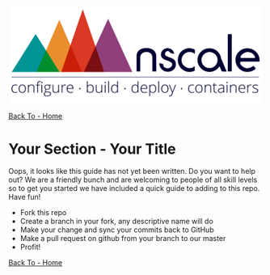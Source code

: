 
![logo][]

[Back To - Home][]

# Your Section - Your Title

Oops, it looks like this guide has not yet been written. Do you want to help out? We are
a friendly bunch and are welcoming to people of all skill levels so to get you started we have
included a quick guide to adding to this repo. Have fun!

* Fork this repo
* Create a branch in your fork, any descriptive name will do
* Make your change and sync your commits back to GitHub
* Make a pull request on github from your branch to our master
* Profit!

[Back To - Home][]

[logo]: ../_imgs/logo.png
[Back To - Home]: ../README.md
